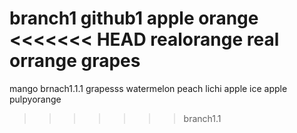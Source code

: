 branch1
github1
apple
orange
<<<<<<< HEAD
realorange
real orrange
grapes
=======
mango
brnach1.1.1
grapesss
watermelon
peach
lichi
apple
ice apple 
pulpyorange
>>>>>>> branch1.1
